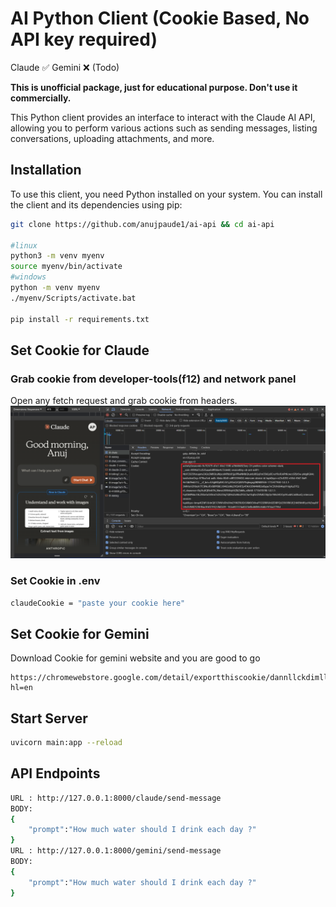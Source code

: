 # AI Python Client (Cookie Based, No API key required)
Claude ✅
Gemini ❌ (Todo)

**This is unofficial package, just for educational purpose. Don't use it commercially.**

This Python client provides an interface to interact with the Claude AI API, allowing you to perform various actions such as sending messages, listing conversations, uploading attachments, and more.

## Installation

To use this client, you need Python installed on your system. You can install the client and its dependencies using pip:

```bash
git clone https://github.com/anujpaude1/ai-api && cd ai-api

#linux
python3 -m venv myenv
source myenv/bin/activate
#windows
python -m venv myenv
./myenv/Scripts/activate.bat

pip install -r requirements.txt
```

## Set Cookie for Claude
### Grab cookie from developer-tools(f12) and network panel
Open any fetch request and grab cookie from headers.
![Cookie grab claude AI](https://github.com/anujpaude1/ai-api/blob/main/assets/claude-cookie.png)

### Set Cookie in .env
```bash
claudeCookie = "paste your cookie here"
```
## Set Cookie for Gemini
Download Cookie for gemini website and you are good to go
```
https://chromewebstore.google.com/detail/exportthiscookie/dannllckdimllhkiplchkcaoheibealk?hl=en
```

## Start Server
```bash
uvicorn main:app --reload
```
## API Endpoints
``` bash
URL : http://127.0.0.1:8000/claude/send-message
BODY: 
{
    "prompt":"How much water should I drink each day ?"
}
URL : http://127.0.0.1:8000/gemini/send-message
BODY: 
{
    "prompt":"How much water should I drink each day ?"
}
```
